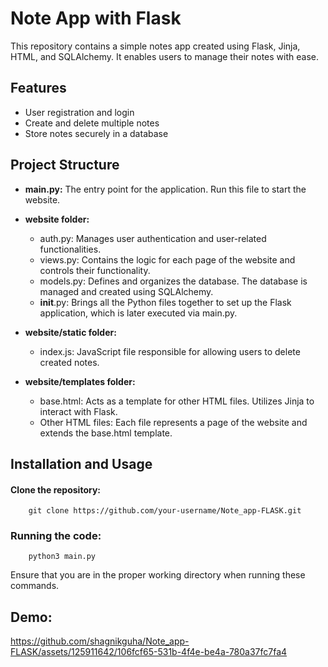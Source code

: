 # Note App with Flask

This repository contains a simple notes app created using Flask, Jinja, HTML, and SQLAlchemy. It enables users to manage their notes with ease.
## Features

- User registration and login
- Create and delete multiple notes
- Store notes securely in a database

## Project Structure

- **main.py:** The entry point for the application. Run this file to start the website.

- **website folder:**
    - auth.py: Manages user authentication and user-related functionalities.
    - views.py: Contains the logic for each page of the website and controls their functionality.
    - models.py: Defines and organizes the database. The database is managed and created using SQLAlchemy.
    - __init__.py: Brings all the Python files together to set up the Flask application, which is later executed via main.py.

- **website/static folder:**
     - index.js: JavaScript file responsible for allowing users to delete created notes.

- **website/templates folder:**
     - base.html: Acts as a template for other HTML files. Utilizes Jinja to interact with Flask.
     - Other HTML files: Each file represents a page of the website and extends the base.html template.

## Installation and Usage

  ####  Clone the repository:

        git clone https://github.com/your-username/Note_app-FLASK.git

  ###   Running the code:
  
        python3 main.py

  Ensure that you are in the proper working directory when running these commands.

## Demo:

https://github.com/shagnikguha/Note_app-FLASK/assets/125911642/106fcf65-531b-4f4e-be4a-780a37fc7fa4


  
